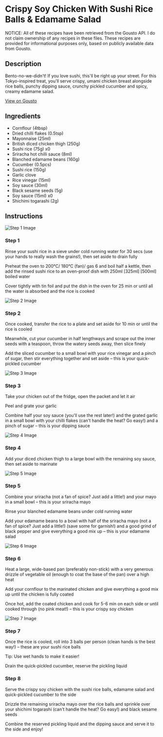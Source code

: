 # Crispy Soy Chicken With Sushi Rice Balls & Edamame Salad

NOTICE: All of these recipes have been retrieved from the Gousto API. I do not claim ownership of any recipes in these files. These recipes are provided for informational purposes only, based on publicly available data from Gousto.

## Description

Bento-no-we-didn't! If you love sushi, this'll be right up your street. For this Tokyo-inspired treat, you'll serve crispy, umami chicken breast alongside rice balls, punchy dipping sauce, crunchy pickled cucumber and spicy, creamy edamame salad.

[View on Gousto](https://www.gousto.co.uk/recipes/cookbook/crispy-soy-chicken-with-sushi-rice-balls-and-edamame-salad)

## Ingredients

- Cornflour (4tbsp)
- Dried chilli flakes (0.5tsp)
- Mayonnaise (25ml)
- British diced chicken thigh (250g)
- Sushi rice (75g) x0
- Sriracha hot chilli sauce (8ml)
- Blanched edamame beans (160g)
- Cucumber (0.5pcs)
- Sushi rice (150g)
- Garlic clove
- Rice vinegar (15ml)
- Soy sauce (30ml)
- Black sesame seeds (5g)
- Soy sauce (15ml) x0
- Shichimi togarashi (2g)

## Instructions

![Step 1 Image](https://production-media.gousto.co.uk/cms/recipe-step-image/step-1-1657644152195-x200.jpg)

### Step 1

Rinse your sushi rice in a sieve under cold running water for 30 secs (use your hands to really wash the grains!), then set aside to drain fully

Preheat the oven to 200°C/ 180°C (fan)/ gas 6 and boil half a kettle, then add the rinsed sushi rice to an oven-proof dish with 250ml <span class="text-purple">[325ml]</span> <span class="text-danger">[500ml]</span> boiled water

Cover tightly with tin foil and put the dish in the oven for 25 min or until all the water is absorbed and the rice is cooked

![Step 2 Image](https://production-media.gousto.co.uk/cms/recipe-step-image/step-2-1657644162586-x200.jpg)

### Step 2

Once cooked, transfer the rice to a plate and set aside for 10 min or until the rice is cooled

Meanwhile, cut your cucumber in half lengthways and scrape out the inner seeds with a teaspoon, throw the watery seeds away, then slice finely

Add the sliced cucumber to a small bowl with your rice vinegar and a pinch of sugar, then stir everything together and set aside – this is your quick-pickled cucumber

![Step 3 Image](https://production-media.gousto.co.uk/cms/recipe-step-image/step-3-1657644174961-x200.jpg)

### Step 3

Take your chicken out of the fridge, open the packet and let it air

Peel and grate your garlic

Combine half your soy sauce (you'll use the rest later!) and the grated garlic in a small bowl with your chilli flakes (can't handle the heat? Go easy!) and a pinch of sugar – this is your dipping sauce

![Step 4 Image](https://production-media.gousto.co.uk/cms/recipe-step-image/step-4-1657644181505-x200.jpg)

### Step 4

Add your diced chicken thigh to a large bowl with the remaining soy sauce, then set aside to marinate

![Step 5 Image](https://production-media.gousto.co.uk/cms/recipe-step-image/step-5-1657644192576-x200.jpg)

### Step 5

Combine your sriracha (not a fan of spice? Just add a little!) and your mayo in a small bowl – this is your sriracha mayo

Rinse your blanched edamame beans under cold running water

Add your edamame beans to a bowl with half of the sriracha mayo (not a fan of spice? Just add a little!) (save some for garnish!) and a good grind of black pepper and give everything a good mix up – this is your edamame salad

![Step 6 Image](https://production-media.gousto.co.uk/cms/recipe-step-image/step-6-1657644199929-x200.jpg)

### Step 6

Heat a large, wide-based pan (preferably non-stick) with a very generous drizzle of vegetable oil (enough to coat the base of the pan) over a high heat

Add your cornflour to the marinated chicken and give everything a good mix up until the chicken is fully coated

Once hot, add the coated chicken and cook for 5-6 min on each side or until cooked through (no pink meat!) – this is your crispy soy chicken

![Step 7 Image](https://production-media.gousto.co.uk/cms/recipe-step-image/step-7-1657644209925-x200.jpg)

### Step 7

Once the rice is cooled, roll into 3 balls per person (clean hands is the best way!) – these are your sushi rice balls

Tip: Use wet hands to make it easier!

Drain the quick-pickled cucumber, reserve the pickling liquid

### Step 8

Serve the crispy soy chicken with the sushi rice balls, edamame salad and quick-pickled cucumber to the side

Drizzle the remaining sriracha mayo over the rice balls and sprinkle over your shichimi togarashi (can't handle the heat? Go easy!) and black sesame seeds

Combine the reserved pickling liquid and the dipping sauce and serve it to the side and enjoy!

